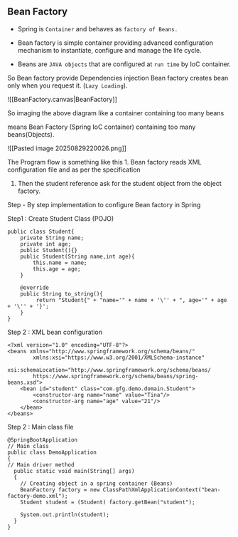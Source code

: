 ## Bean Factory

- Spring is `Container` and behaves as `factory of Beans.`
  
- Bean factory is simple container providing advanced configuration mechanism to instantiate, configure and manage the life cycle.
  
- Beans are `JAVA objects` that are configured at `run time` by IoC container.

So Bean factory provide Dependencies injection
Bean factory creates bean only when you request it. (`Lazy Loading`).

![[BeanFactory.canvas|BeanFactory]]

So imaging the above diagram like 
a container containing too many beans 

means Bean Factory (Spring IoC container) containing too many beans(Objects).

![[Pasted image 20250829220026.png]]

The Program flow is something like this 
	1. Bean factory reads XML configuration file and as per the specification 
1. Then the student reference ask for the student object from the object factory.

Step - By step implementation to configure Bean factory in Spring 

Step1 : Create Student Class (POJO)
```
public class Student{
	private String name;
	private int age;
	public Student(){}
	public Student(String name,int age){
		this.name = name;
		this.age = age;
	}
	
	@override
	public String to_string(){
		 return "Student{" + "name='" + name + '\'' + ", age='" + age + '\'' + '}';
	}
}
```

Step 2 : XML bean configuration 
```
<?xml version="1.0" encoding="UTF-8"?>
<beans xmlns="http://www.springframework.org/schema/beans/"
        xmlns:xsi="https://www.w3.org/2001/XMLSchema-instance"
        xsi:schemaLocation="http://www.springframework.org/schema/beans/
        https://www.springframework.org/schema/beans/spring-beans.xsd">
    <bean id="student" class="com.gfg.demo.domain.Student">
        <constructor-arg name="name" value="Tina"/>
        <constructor-arg name="age" value="21"/>
    </bean>
</beans>
```

Step 2  : Main class file
```
@SpringBootApplication
// Main class
public class DemoApplication 
{
// Main driver method
  public static void main(String[] args) 
  {
    // Creating object in a spring container (Beans)
    BeanFactory factory = new ClassPathXmlApplicationContext("bean-factory-demo.xml");
    Student student = (Student) factory.getBean("student");

    System.out.println(student);
  }
}
```

